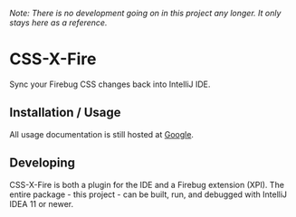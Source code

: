 _Note: There is no development going on in this project any longer. It only stays here as a reference._


CSS-X-Fire
==========

Sync your Firebug CSS changes back into IntelliJ IDE.

Installation / Usage
--------------------

All usage documentation is still hosted at [Google](http://code.google.com/p/css-x-fire/).

Developing
----------

CSS-X-Fire is both a plugin for the IDE and a Firebug extension (XPI). The entire package - this project - can be built, run, and debugged with IntelliJ IDEA 11 or newer.

